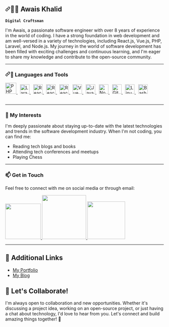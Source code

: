 <article class="markdown-body entry-content container-lg f5" itemprop="text"><h1 dir="auto"><a id="user-content-️-awais-haral" class="anchor" aria-hidden="true" tabindex="-1" href="#️-awais-haral"><svg class="octicon octicon-link" viewBox="0 0 16 16" version="1.1" width="16" height="16" aria-hidden="true"><path d="m7.775 3.275 1.25-1.25a3.5 3.5 0 1 1 4.95 4.95l-2.5 2.5a3.5 3.5 0 0 1-4.95 0 .751.751 0 0 1 .018-1.042.751.751 0 0 1 1.042-.018 1.998 1.998 0 0 0 2.83 0l2.5-2.5a2.002 2.002 0 0 0-2.83-2.83l-1.25 1.25a.751.751 0 0 1-1.042-.018.751.751 0 0 1-.018-1.042Zm-4.69 9.64a1.998 1.998 0 0 0 2.83 0l1.25-1.25a.751.751 0 0 1 1.042.018.751.751 0 0 1 .018 1.042l-1.25 1.25a3.5 3.5 0 1 1-4.95-4.95l2.5-2.5a3.5 3.5 0 0 1 4.95 0 .751.751 0 0 1-.018 1.042.751.751 0 0 1-1.042.018 1.998 1.998 0 0 0-2.83 0l-2.5 2.5a1.998 1.998 0 0 0 0 2.83Z"></path></svg></a>🏄‍♂️ Awais Khalid</h1>
<p dir="auto"><strong><code>Digital Craftsman</code></strong></p>
<p dir="auto">
  I'm Awais, a passionate software engineer with over 8 years of experience in the world of coding. I have a strong foundation in web development and am well-versed in a variety of technologies, including React.js, Vue.js, PHP, Laravel, and Node.js. My journey in the world of software development has been filled with exciting challenges and continuous learning, and I'm eager to share my knowledge and contribute to the open-source community.
</p>
  
<hr>
  
<h3 dir="auto"><a id="user-content--languages-and-tools" class="anchor" aria-hidden="true" tabindex="-1" href="#-languages-and-tools"><svg class="octicon octicon-link" viewBox="0 0 16 16" version="1.1" width="16" height="16" aria-hidden="true"><path d="m7.775 3.275 1.25-1.25a3.5 3.5 0 1 1 4.95 4.95l-2.5 2.5a3.5 3.5 0 0 1-4.95 0 .751.751 0 0 1 .018-1.042.751.751 0 0 1 1.042-.018 1.998 1.998 0 0 0 2.83 0l2.5-2.5a2.002 2.002 0 0 0-2.83-2.83l-1.25 1.25a.751.751 0 0 1-1.042-.018.751.751 0 0 1-.018-1.042Zm-4.69 9.64a1.998 1.998 0 0 0 2.83 0l1.25-1.25a.751.751 0 0 1 1.042.018.751.751 0 0 1 .018 1.042l-1.25 1.25a3.5 3.5 0 1 1-4.95-4.95l2.5-2.5a3.5 3.5 0 0 1 4.95 0 .751.751 0 0 1-.018 1.042.751.751 0 0 1-1.042.018 1.998 1.998 0 0 0-2.83 0l-2.5 2.5a1.998 1.998 0 0 0 0 2.83Z"></path></svg></a>🧰 Languages and Tools</h3>

<div>
  <span>
    <a target="_blank" rel="noopener noreferrer nofollow" href="https://cdn.jsdelivr.net/gh/devicons/devicon/icons/php/php-original.svg">
      <img src="https://cdn.jsdelivr.net/gh/devicons/devicon/icons/php/php-original.svg" width="35px" alt="PHP" style="max-width:100%;" />
    </a>
  </span>&nbsp;
  <span>
    <a target="_blank" rel="noopener noreferrer nofollow" href="https://cdn.jsdelivr.net/gh/devicons/devicon@latest/icons/laravel/laravel-original.svg">
      <img src="https://cdn.jsdelivr.net/gh/devicons/devicon@latest/icons/laravel/laravel-original.svg" width="30px" alt="Laravel" style="max-width:100%;" />
    </a>
  </span>&nbsp;
  <span>
    <a target="_blank" rel="noopener noreferrer nofollow" href="https://cdn.jsdelivr.net/gh/devicons/devicon/icons/react/react-original.svg">
      <img src="https://cdn.jsdelivr.net/gh/devicons/devicon/icons/react/react-original.svg" width="30px" alt="React" style="max-width:100%;" />
    </a>
  </span>&nbsp;
  <span>
    <a target="_blank" rel="noopener noreferrer nofollow" href="https://cdn.jsdelivr.net/gh/devicons/devicon@latest/icons/nextjs/nextjs-plain.svg">
      <img src="https://cdn.jsdelivr.net/gh/devicons/devicon@latest/icons/nextjs/nextjs-plain.svg" width="30px" alt="React" style="max-width:100%;" />
    </a>
  </span>&nbsp;
  <span>
    <a target="_blank" rel="noopener noreferrer nofollow" href="https://cdn.jsdelivr.net/gh/devicons/devicon@latest/icons/express/express-original.svg">
      <img src="https://cdn.jsdelivr.net/gh/devicons/devicon@latest/icons/express/express-original.svg" width="30px" alt="React" style="max-width:100%;" />
    </a>
  </span>&nbsp;
  <span>
    <a target="_blank" rel="noopener noreferrer nofollow" href="https://cdn.jsdelivr.net/gh/devicons/devicon/icons/vuejs/vuejs-original.svg">
      <img src="https://cdn.jsdelivr.net/gh/devicons/devicon/icons/vuejs/vuejs-original.svg" width="30px" alt="Vue" style="max-width:100%;" />
    </a>
  </span>&nbsp;
  <span>
    <a target="_blank" rel="noopener noreferrer nofollow" href="https://cdn.jsdelivr.net/gh/devicons/devicon/icons/javascript/javascript-original.svg">
      <img src="https://cdn.jsdelivr.net/gh/devicons/devicon/icons/javascript/javascript-original.svg" width="30px" alt="Javascript" style="max-width:100%;" />
    </a>
  </span>&nbsp;

  <span>
    <a target="_blank" rel="noopener noreferrer nofollow" href="https://cdn.jsdelivr.net/gh/devicons/devicon/icons/nodejs/nodejs-original.svg">
      <img src="https://cdn.jsdelivr.net/gh/devicons/devicon/icons/nodejs/nodejs-original.svg" width="30px" alt="Node.js" style="max-width:100%;" />
    </a>
  </span>&nbsp;
  <span>
    <a target="_blank" rel="noopener noreferrer nofollow" href="https://cdn.jsdelivr.net/gh/devicons/devicon/icons/git/git-original.svg">
      <img src="https://cdn.jsdelivr.net/gh/devicons/devicon/icons/git/git-original.svg" width="30px" alt="Git" style="max-width:100%;" />
    </a>
  </span>&nbsp;
  
  <span>
    <a target="_blank" rel="noopener noreferrer nofollow" href="https://cdn.jsdelivr.net/gh/devicons/devicon/icons/linux/linux-original.svg">
      <img src="https://cdn.jsdelivr.net/gh/devicons/devicon/icons/linux/linux-original.svg" width="30px" alt="Linux" style="max-width:100%;" />
    </a>
  </span>&nbsp;
  <span>
    <a target="_blank" rel="noopener noreferrer nofollow" href="https://cdn.jsdelivr.net/gh/devicons/devicon/icons/bash/bash-original.svg">
      <img src="https://cdn.jsdelivr.net/gh/devicons/devicon/icons/bash/bash-original.svg" width="30px" alt="Bash" style="max-width:100%;" />
    </a>
  </span>

</div>
<br>
<hr>

<h3>🌱 My Interests</h3>

I'm deeply passionate about staying up-to-date with the latest technologies and trends in the software development industry. When I'm not coding, you can find me:

- Reading tech blogs and books
- Attending tech conferences and meetups
- Playing Chess
  
<hr>
<h3>📫 Get in Touch</h3>

Feel free to connect with me on social media or through email:

<div>
  <span>
    <a href="mailto:awais.khalid800@gmail.com" target="_blank">
      <img src="https://img.shields.io/static/v1?message=Gmail&logo=gmail&logoColor=white&labelColor=EA4335&color=EA4335&label=" width="113px" />
    </a>
  </span>
  <span>
    <a href="#">
      <img src="https://img.shields.io/static/v1?message=Linkedin&logo=linkedin&logoColor=white&labelColor=0A66C2&color=0A66C2&label=%20" width="140px" />
    </a>
  </span>
  <span>
    <a href="https://join.skype.com/invite/sIz84UNWTDFi" target="_blank">
      <img src="https://img.shields.io/static/v1?message=Skype&logo=skypack&labelColor=1DA1F2&color=1DA1F2&logoColor=white&label=%20" width="120px" />
    </a>
  </span>
</div>

<hr/>

## 🔗 Additional Links

- [My Portfolio](https://www.awaisharal.com)
- [My Blog](https://www.awaisharal.com/blog)

## 🤝 Let's Collaborate!

I'm always open to collaboration and new opportunities. Whether it's discussing a project idea, working on an open-source project, or just having a chat about technology, I'd love to hear from you. Let's connect and build amazing things together! 🚀

